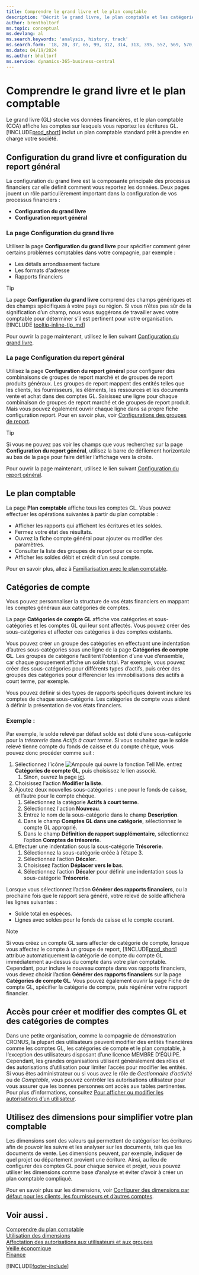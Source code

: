 ```yaml
---
title: Comprendre le grand livre et le plan comptable
description: 'Décrit le grand livre, le plan comptable et les catégories de compte. Utilisez la page Configuration du grand livre pour préciser la gestion des problèmes comptables dans votre compagnie.'
author: brentholtorf
ms.topic: conceptual
ms.devlang: al
ms.search.keywords: 'analysis, history, track'
ms.search.form: '18, 20, 37, 65, 99, 312, 314, 313, 395, 552, 569, 570, 634, 790, 791, 1158'
ms.date: 04/19/2024
ms.author: bholtorf
ms.service: dynamics-365-business-central
---
```

# Comprendre le grand livre et le plan comptable

Le grand livre (GL) stocke vos données financières, et le plan comptable (COA) affiche les comptes sur lesquels vous reportez les écritures GL. [!INCLUDE[prod_short](includes/prod_short.md)] inclut un plan comptable standard prêt à prendre en charge votre société.

## Configuration du grand livre et configuration du report général

La configuration du grand livre est la composante principale des processus financiers car elle définit comment vous reportez les données. Deux pages jouent un rôle particulièrement important dans la configuration de vos processus financiers :  

* **Configuration du grand livre**
* **Configuration report général**

### La page **Configuration du grand livre**

Utilisez la page **Configuration du grand livre** pour spécifier comment gérer certains problèmes comptables dans votre compagnie, par exemple :  

* Les détails arrondissement facture  
* Les formats d'adresse  
* Rapports financiers

> [!TIP]
> La page **Configuration du grand livre** comprend des champs génériques et des champs spécifiques à votre pays ou région. Si vous n’êtes pas sûr de la signification d’un champ, nous vous suggérons de travailler avec votre comptable pour déterminer s’il est pertinent pour votre organisation. [!INCLUDE [tooltip-inline-tip_md](includes/tooltip-inline-tip_md.md)]  

Pour ouvrir la page maintenant, utilisez le lien suivant [Configuration du grand livre](https://businesscentral.dynamics.com/?page=118).

### La page **Configuration du report général**

Utilisez la page **Configuration du report général** pour configurer des combinaisons de groupes de report marché et de groupes de report produits généraux. Les groupes de report mappent des entités telles que les clients, les fournisseurs, les éléments, les ressources et les documents vente et achat dans des comptes GL. Saisissez une ligne pour chaque combinaison de groupes de report marché et de groupes de report produit. Mais vous pouvez également ouvrir chaque ligne dans sa propre fiche configuration report. Pour en savoir plus, voir [Configurations des groupes de report](finance-posting-groups.md).  

> [!TIP]
> Si vous ne pouvez pas voir les champs que vous recherchez sur la page **Configuration du report général**, utilisez la barre de défilement horizontale au bas de la page pour faire défiler l’affichage vers la droite.  

Pour ouvrir la page maintenant, utilisez le lien suivant [Configuration du report général](https://businesscentral.dynamics.com/?page=314).

## Le plan comptable

La page **Plan comptable** affiche tous les comptes GL. Vous pouvez effectuer les opérations suivantes à partir du plan comptable :  

* Afficher les rapports qui affichent les écritures et les soldes.  
* Fermez votre état des résultats.  
* Ouvrez la fiche compte général pour ajouter ou modifier des paramètres.  
* Consulter la liste des groupes de report pour ce compte.
* Afficher les soldes débit et crédit d’un seul compte.

Pour en savoir plus, allez à [Familiarisation avec le plan comptable](finance-chart-of-accounts.md).

## Catégories de compte

Vous pouvez personnaliser la structure de vos états financiers en mappant les comptes généraux aux catégories de comptes.  

La page **Catégories de compte GL** affiche vos catégories et sous-catégories et les comptes GL qui leur sont affectés. Vous pouvez créer des sous-catégories et affecter ces catégories à des comptes existants.  

Vous pouvez créer un groupe des catégories en effectuant une indentation d’autres sous-catégories sous une ligne de la page **Catégories de compte GL**. Les groupes de catégorie facilitent l’obtention d’une vue d’ensemble, car chaque groupement affiche un solde total. Par exemple, vous pouvez créer des sous-catégories pour différents types d’actifs, puis créer des groupes des catégories pour différencier les immobilisations des actifs à court terme, par exemple.  

Vous pouvez définir si des types de rapports spécifiques doivent inclure les comptes de chaque sous-catégorie. Les catégories de compte vous aident à définir la présentation de vos états financiers.  

### Exemple :

Par exemple, le solde relevé par défaut solde est doté d’une sous-catégorie pour la *trésorerie* dans *Actifs à court terme*. Si vous souhaitez que le solde relevé tienne compte du fonds de caisse et du compte chèque, vous pouvez donc procéder comme suit :

1. Sélectionnez l’icône ![Ampoule qui ouvre la fonction Tell Me.](media/ui-search/search_small.png "Dites-moi ce que vous voulez faire") entrez **Catégories de compte GL**, puis choisissez le lien associé.
   1. Sinon, ouvrez la page [ici](https://businesscentral.dynamics.com/?page=790).
2. Choisissez l'action **Modifier la liste**.
3. Ajoutez deux nouvelles sous-catégories : une pour le fonds de caisse, et l’autre pour le compte chèque.
   1. Sélectionnez la catégorie **Actifs à court terme**.
   2. Sélectionnez l'action **Nouveau**.
   3. Entrez le nom de la sous-catégorie dans le champ **Description**.
   4. Dans le champ **Comptes GL dans une catégorie**, sélectionnez le compte GL approprié.
   5. Dans le champ **Définition de rapport supplémentaire**, sélectionnez l’option **Comptes de trésorerie**.
4. Effectuer une indentation sous la sous-catégorie **Trésorerie**.
   1. Sélectionnez la sous-catégorie créée à l’étape 3.
   2. Sélectionnez l’action **Décaler**.
   3. Choisissez l’action **Déplacer vers le bas**.
   4. Sélectionnez l’action **Décaler** pour définir une indentation sous la sous-catégorie **Trésorerie**.

Lorsque vous sélectionnez l’action **Générer des rapports financiers**, ou la prochaine fois que le rapport sera généré, votre relevé de solde affichera les lignes suivantes :

* Solde total en espèces.
* Lignes avec soldes pour le fonds de caisse et le compte courant.  

> [!NOTE]
> Si vous créez un compte GL sans affecter de catégorie de compte, lorsque vous affectez le compte à un groupe de report, [!INCLUDE[prod_short](includes/prod_short.md)] attribue automatiquement la catégorie de compte du compte GL immédiatement au-dessus du compte dans votre plan comptable. Cependant, pour inclure le nouveau compte dans vos rapports financiers, vous devez choisir l’action **Générer des rapports financiers** sur la page **Catégories de compte GL**. Vous pouvez également ouvrir la page Fiche de compte GL, spécifier la catégorie de compte, puis régénérer votre rapport financier.

## Accès pour créer et modifier des comptes GL et des catégories de comptes

Dans une petite organisation, comme la compagnie de démonstration CRONUS, la plupart des utilisateurs peuvent modifier des entités financières comme les comptes GL, les catégories de compte et le plan comptable, à l’exception des utilisateurs disposant d’une licence MEMBRE D’ÉQUIPE. Cependant, les grandes organisations utilisent généralement des rôles et des autorisations d’utilisation pour limiter l’accès pour modifier les entités. Si vous êtes administrateur ou si vous avez le rôle de *Gestionnaire d’activité* ou de *Comptable*, vous pouvez contrôler les autorisations utilisateur pour vous assurer que les bonnes personnes ont accès aux tables pertinentes. Pour plus d’informations, consultez [Pour afficher ou modifier les autorisations d’un utilisateur](ui-define-granular-permissions.md#get-an-overview-of-a-users-permissions).  

## Utilisez des dimensions pour simplifier votre plan comptable

Les dimensions sont des valeurs qui permettent de catégoriser les écritures afin de pouvoir les suivre et les analyser sur les documents, tels que les documents de vente. Les dimensions peuvent, par exemple, indiquer de quel projet ou département provient une écriture. Ainsi, au lieu de configurer des comptes GL pour chaque service et projet, vous pouvez utiliser les dimensions comme base d’analyse et éviter d’avoir à créer un plan comptable compliqué.

Pour en savoir plus sur les dimensions, voir [Configurer des dimensions par défaut pour les clients, les fournisseurs et d’autres comptes](finance-dimensions.md#to-set-up-default-dimensions-for-customers-vendors-and-other-accounts).

## Voir aussi .

[Comprendre du plan comptable](finance-chart-of-accounts.md)  
[Utilisation des dimensions](finance-dimensions.md)  
[Affectation des autorisations aux utilisateurs et aux groupes](ui-define-granular-permissions.md)  
[Veille économique](bi.md)  
[Finance](finance.md)  

[!INCLUDE[footer-include](includes/footer-banner.md)]
